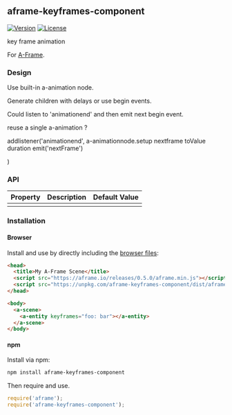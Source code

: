 ## aframe-keyframes-component

[![Version](http://img.shields.io/npm/v/aframe-keyframes-component.svg?style=flat-square)](https://npmjs.org/package/aframe-keyframes-component)
[![License](http://img.shields.io/npm/l/aframe-keyframes-component.svg?style=flat-square)](https://npmjs.org/package/aframe-keyframes-component)

key frame animation

For [A-Frame](https://aframe.io).

### Design

Use built-in a-animation node.

Generate children with delays or use begin events.

Could listen to 'animationend' and then emit next begin event.

reuse a single a-animation ?

addlistener('animationend', 
a-animationnode.setup nextframe toValue duration
emit('nextFrame')

)


### API

| Property | Description | Default Value |
| -------- | ----------- | ------------- |
|          |             |               |

### Installation

#### Browser

Install and use by directly including the [browser files](dist):

```html
<head>
  <title>My A-Frame Scene</title>
  <script src="https://aframe.io/releases/0.5.0/aframe.min.js"></script>
  <script src="https://unpkg.com/aframe-keyframes-component/dist/aframe-keyframes-component.min.js"></script>
</head>

<body>
  <a-scene>
    <a-entity keyframes="foo: bar"></a-entity>
  </a-scene>
</body>
```

<!-- If component is accepted to the Registry, uncomment this. -->
<!--
Or with [angle](https://npmjs.com/package/angle/), you can install the proper
version of the component straight into your HTML file, respective to your
version of A-Frame:

```sh
angle install aframe-keyframes-component
```
-->

#### npm

Install via npm:

```bash
npm install aframe-keyframes-component
```

Then require and use.

```js
require('aframe');
require('aframe-keyframes-component');
```
